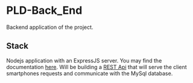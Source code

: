 # PLD-Back_End

Backend application of the project.

## Stack

Nodejs application with an ExpressJS server. You may find the documentation [here](https://expressjs.com).
Will be building a [REST Api](https://www.smashingmagazine.com/2018/01/understanding-using-rest-api/) that will serve the client smartphones requests and communicate with the MySql database.

